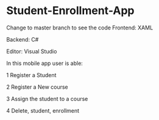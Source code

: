 # Student-Enrollment-App

Change to master branch to see the code
Frontend: XAML

Backend: C#

Editor: Visual Studio

In this mobile app user is able:

1 Register a Student

2 Register a New course

3 Assign the student to a course

4 Delete, student, enrollment
